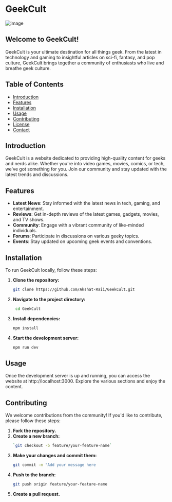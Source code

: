 # GeekCult

![image](https://github.com/user-attachments/assets/b83803e3-eae1-4463-bae9-0fc4ad1eb018)


## Welcome to GeekCult!

GeekCult is your ultimate destination for all things geek. From the latest in technology and gaming to insightful articles on sci-fi, fantasy, and pop culture, GeekCult brings together a community of enthusiasts who live and breathe geek culture.

## Table of Contents

- [Introduction](#introduction)
- [Features](#features)
- [Installation](#installation)
- [Usage](#usage)
- [Contributing](#contributing)
- [License](#license)
- [Contact](#contact)

## Introduction

GeekCult is a website dedicated to providing high-quality content for geeks and nerds alike. Whether you're into video games, movies, comics, or tech, we've got something for you. Join our community and stay updated with the latest trends and discussions.

## Features

- **Latest News**: Stay informed with the latest news in tech, gaming, and entertainment.
- **Reviews**: Get in-depth reviews of the latest games, gadgets, movies, and TV shows.
- **Community**: Engage with a vibrant community of like-minded individuals.
- **Forums**: Participate in discussions on various geeky topics.
- **Events**: Stay updated on upcoming geek events and conventions.

## Installation

To run GeekCult locally, follow these steps:

1. **Clone the repository:**
   ```bash
   git clone https://github.com/Akshat-Raii/GeekCult.git
2. **Navigate to the project directory:**
   ```bash
    cd GeekCult
    ```
3. **Install dependencies:**
   ```bash
   npm install
4. **Start the development server:**
   ```bash
   npm run dev

## Usage
  Once the development server is up and running, you can access the website at http://localhost:3000. Explore the various sections and enjoy the content.

Contributing
------------

We welcome contributions from the community! If you'd like to contribute, please follow these steps:

1.  **Fork the repository.**
2.  **Create a new branch:**
    ```bash
    `git checkout -b feature/your-feature-name`

3.  **Make your changes and commit them:**
    ```bash
    git commit -m "Add your message here

4.  **Push to the branch:**
    ```bash
    git push origin feature/your-feature-name

5.  **Create a pull request.**



   
